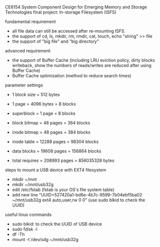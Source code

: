 CE6154 System Component Design for Emerging Memory and Storage Technologies final project: 
In-storage Filesystem (ISFS)

fundamental requirement
- all file data can still be accessed after re-mounting ISFS.
- the support of cd, ls, mkdir, rm, rmdir, cat, touch, echo "string" >> file
- the support of "big file" and "big directory"

advanced requirement
- the support of Buffer Cache (including LRU eviction policy, dirty blocks writeback, show the numbers of reads/writes are reduced after using Buffer Cache)
- Buffer Cache optimization (method to reduce search times)

parameter settings
- 1 block size = 512 bytes
- 1 page = 4096 bytes = 8 blocks

- superblock = 1 page = 8 blocks
- block bitmap = 48 pages = 384 blocks
- inode bitmap = 48 pages = 384 blocks
- inode table = 12288 pages = 98304 blocks
- data blocks = 19608 pages = 156864 blocks

- total requires = 208993 pages = 856035328 bytes

steps to mount a USB device with EXT4 filesystem
- mkdir ~/mnt
- mkdir ~/mnt/usb32g
- edit /etc/fstab   (fstab is your OS's file system table)
- add new line "UUID=527420a1-bd6e-4b7c-9599-7b04ebf5ba02 ~/mnt/usb32g ext4 auto,user,rw 0 0" (use sudo blkid to check the UUID)

useful linux commands
- sudo blkid: to check the UUID of USB device
- sudo fdisk -l
- df -Th
- mount -t /dev/sdg ~/mnt/usb32g